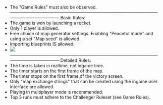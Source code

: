 - The "Game Rules" must also be observed.
────────────────────────────────────────────────────────────────
Basic Rules:
- The game is won by launching a rocket.
- Only 1 player is allowed.
- Free choice of map generator settings. Enabling "Peaceful mode" and using a set "Map seed" is allowed.
- Importing blueprints IS allowed.
- ![](/static/blob/xzd4lwpz.png)
────────────────────────────────────────────────────────────────
Detailed Rules:
- The time is taken in realtime, not ingame time.
- The timer starts on the first frame of the map.
- The timer stops on the first frame of the victory screen.
- Only "map exchange strings" that can be created using the ingame user interface are allowed.
- Playing in multiplayer mode is recommended.
- Top 3 runs must adhere to the Challenger Ruleset (see Game Rules).